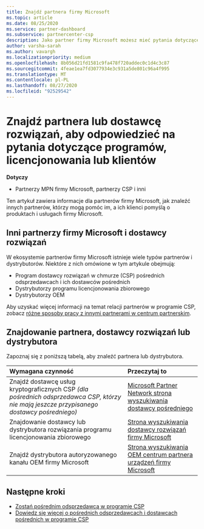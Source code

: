 ```yaml
---
title: Znajdź partnera firmy Microsoft
ms.topic: article
ms.date: 08/25/2020
ms.service: partner-dashboard
ms.subservice: partnercenter-csp
description: Jako partner firmy Microsoft możesz mieć pytania dotyczące sposobu pomocy dla klientów lub określonych programów. Znajdź innych partnerów, którzy mogą pomóc.
author: varsha-sarah
ms.author: vavargh
ms.localizationpriority: medium
ms.openlocfilehash: 8b056d21fd1581c9fa478f720addec0c1d4c3c87
ms.sourcegitcommit: 4feae1ea7fd3077934e3c931a5de801c96a4f995
ms.translationtype: MT
ms.contentlocale: pl-PL
ms.lasthandoff: 08/27/2020
ms.locfileid: "92529542"
---
```

# <a name="find-a-partner-or-solution-provider-to-answer-questions-about-programs-licensing-or-customer-deals"></a>Znajdź partnera lub dostawcę rozwiązań, aby odpowiedzieć na pytania dotyczące programów, licencjonowania lub klientów 

**Dotyczy**

- Partnerzy MPN firmy Microsoft, partnerzy CSP i inni

Ten artykuł zawiera informacje dla partnerów firmy Microsoft, jak znaleźć innych partnerów, którzy mogą pomóc im, a ich klienci pomyślą o produktach i usługach firmy Microsoft.

## <a name="different-microsoft-partners-and-solution-providers"></a>Inni partnerzy firmy Microsoft i dostawcy rozwiązań

W ekosystemie partnerów firmy Microsoft istnieje wiele typów partnerów i dystrybutorów. Niektóre z nich omówione w tym artykule obejmują:

- Program dostawcy rozwiązań w chmurze (CSP) pośrednich odsprzedawcach i ich dostawców pośrednich
- Dystrybutorzy programu licencjonowania zbiorowego
- Dystrybutorzy OEM

Aby uzyskać więcej informacji na temat relacji partnerów w programie CSP, zobacz [różne sposoby pracy z innymi partnerami w centrum partnerskim](work-with-other-partners.md).

## <a name="find-a-partner-solution-provider-or-distributor"></a>Znajdowanie partnera, dostawcy rozwiązań lub dystrybutora

Zapoznaj się z poniższą tabelą, aby znaleźć partnera lub dystrybutora.

|Wymagana czynność  | Przeczytaj to  |
|:------------------|:--------------- |
|Znajdź dostawcę usług kryptograficznych CSP *(dla pośrednich odsprzedawca CSP, którzy nie mają jeszcze przypisanego dostawcy pośredniego)* | [Microsoft Partner Network strona wyszukiwania dostawcy pośredniego](https://partner.microsoft.com/membership/cloud-solution-provider/find-a-provider)  |
|Znajdowanie dostawcy lub dystrybutora rozwiązania programu licencjonowania zbiorowego  | [Strona wyszukiwania dostawcy rozwiązań firmy Microsoft](https://www.microsoft.com/solution-providers/home)  |
|Znajdź dystrybutora autoryzowanego kanału OEM firmy Microsoft  | [Strona wyszukiwania OEM centrum partnera urządzeń firmy Microsoft](https://devicepartner.microsoft.com/connect/distributor)  |

## <a name="next-steps"></a>Następne kroki

- [Zostań pośrednim odsprzedawcą w programie CSP](https://partner.microsoft.com/licensing)
- [Dowiedz się więcej o pośrednich odsprzedawcach i dostawcach pośrednich w programie CSP](work-with-other-partners.md)